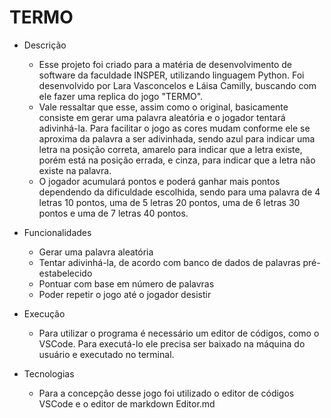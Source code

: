# TERMO
* Descrição

  - Esse projeto foi criado para a matéria de desenvolvimento de software da faculdade INSPER, utilizando linguagem Python. Foi desenvolvido por Lara Vasconcelos e Láisa Camilly, buscando com ele fazer uma replica do jogo "TERMO".
  - Vale ressaltar que esse, assim como o original, basicamente consiste em gerar uma palavra aleatória e o jogador tentará adivinhá-la. Para facilitar o jogo as cores mudam conforme ele se aproxima da palavra a ser adivinhada, sendo azul para indicar uma letra na posição correta, amarelo para indicar que a letra existe, porém está na posição errada, e cinza, para indicar que a letra não existe na palavra.
  - O jogador acumulará pontos e poderá ganhar mais pontos dependendo da dificuldade escolhida, sendo para uma palavra de 4 letras 10 pontos, uma de 5 letras 20 pontos, uma de 6 letras 30 pontos e uma de 7 letras 40 pontos.

* Funcionalidades

  - Gerar uma palavra aleatória
  - Tentar adivinhá-la, de acordo com banco de dados de palavras pré-estabelecido
  - Pontuar com base em número de palavras
  - Poder repetir o jogo até o jogador desistir

* Execução

    - Para utilizar o programa é necessário um editor de códigos, como o VSCode. Para executá-lo ele precisa ser baixado na máquina do usuário e executado no terminal. 

* Tecnologias

    - Para a concepção desse jogo foi utilizado o editor de códigos VSCode e o editor de markdown Editor.md